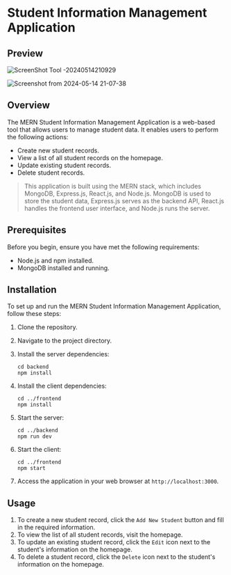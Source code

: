 # Student Information Management Application

## Preview
![ScreenShot Tool -20240514210929](https://github.com/Man0sh-r0y/Student-Information-Management-Application/assets/96605313/73d51add-0dac-44d1-b47d-d4fa340c72b6)

![Screenshot from 2024-05-14 21-07-38](https://github.com/Man0sh-r0y/Student-Information-Management-Application/assets/96605313/ca951cb8-66b1-4ec9-967f-ea9e6efe7d45)

## Overview

The MERN Student Information Management Application is a web-based tool that allows users to manage student data. It enables users to perform the following actions:
- Create new student records.
- View a list of all student records on the homepage.
- Update existing student records.
- Delete student records.

>This application is built using the MERN stack, which includes MongoDB, Express.js, React.js, and Node.js. MongoDB is used to store the student data, Express.js serves as the backend API, React.js handles the frontend user interface, and Node.js runs the server.

## Prerequisites

Before you begin, ensure you have met the following requirements:

- Node.js and npm installed.
- MongoDB installed and running.

## Installation

To set up and run the MERN Student Information Management Application, follow these steps:

1. Clone the repository.

2. Navigate to the project directory.

3. Install the server dependencies:

   ```
   cd backend
   npm install
   ```

4. Install the client dependencies:

   ```
   cd ../frontend
   npm install
   ```

6. Start the server:

   ```
   cd ../backend
   npm run dev
   ```

7. Start the client:

   ```
   cd ../frontend
   npm start
   ```

8. Access the application in your web browser at `http://localhost:3000`.

## Usage

1. To create a new student record, click the `Add New Student` button and fill in the required information.
2. To view the list of all student records, visit the homepage.
3. To update an existing student record, click the `Edit` icon next to the student's information on the homepage.
4. To delete a student record, click the `Delete` icon next to the student's information on the homepage.

